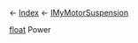 ← [Index](Api-Index) ← [IMyMotorSuspension](Sandbox.ModAPI.Ingame.IMyMotorSuspension)

[float](System.Single) Power